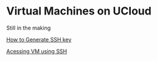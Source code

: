 # Virtual Machines on UCloud

Still in the making

[How to Generate SSH key](https://github.com/CBS-HPC/Tutorials/blob/main/VMs/shh.ipynb)

[Acessing VM using SSH](https://github.com/CBS-HPC/Tutorials/blob/main/VMs/connectVM.ipynb)
